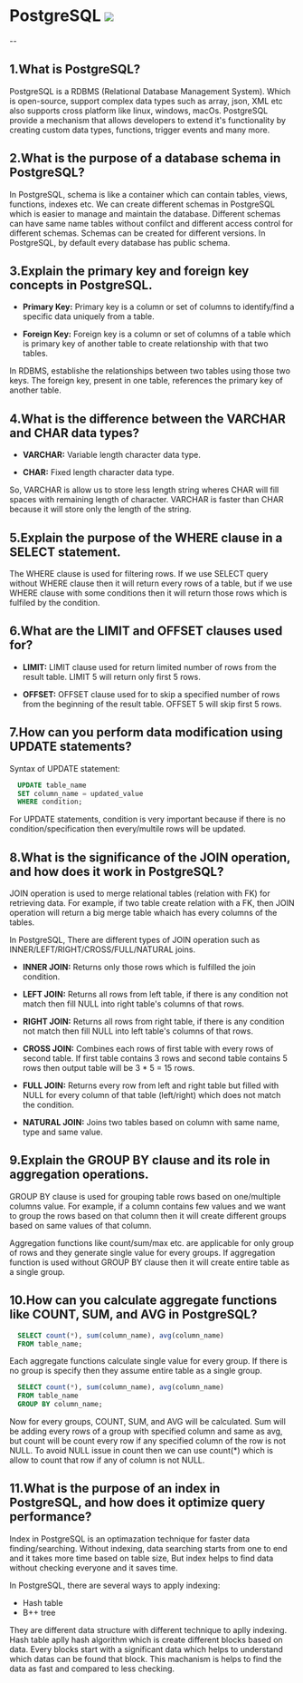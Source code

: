 # PostgreSQL ![](https://img.shields.io/badge/PostgreSQL-316192?style=for-the-badge&logo=postgresql&logoColor=white)

--

## 1.What is PostgreSQL?

PostgreSQL is a RDBMS (Relational Database Management System). Which is  open-source, support complex data types such as array, json, XML etc also supports cross platform like linux, windows, macOs. PostgreSQL provide a mechanism that allows developers to extend it's functionality by creating custom data types, functions, trigger events and many more.

## 2.What is the purpose of a database schema in PostgreSQL?
In PostgreSQL, schema is like a container which can contain tables, views, functions, indexes etc. We can create different schemas in PostgreSQL which is easier to manage and maintain the database. Different schemas can have same name tables without confilct and different access control for different schemas. Schemas can be created for different versions. In PostgreSQL, by default every database has public schema.

## 3.Explain the primary key and foreign key concepts in PostgreSQL.

- **Primary Key:** Primary key is a column or set of columns to identify/find a specific data uniquely from a table.

- **Foreign Key:** Foreign key is a column or set of columns of a table which is primary key of another table to create relationship with that two tables.

In RDBMS, establishe the relationships between two tables using those two keys. The foreign key, present in one table, references the primary key of another table.

## 4.What is the difference between the VARCHAR and CHAR data types?

- **VARCHAR:** Variable length character data type.

- **CHAR:** Fixed length character data type.

So, VARCHAR is allow us to store less length string wheres CHAR will fill spaces with remaining length of character. VARCHAR is faster than CHAR because it will store only the length of the string. 

## 5.Explain the purpose of the WHERE clause in a SELECT statement.

The WHERE clause is used for filtering rows. If we use SELECT query without WHERE clause then it will return every rows of a table, but if we use WHERE clause with some conditions then it will return those rows which is fulfiled by the condition. 


## 6.What are the LIMIT and OFFSET clauses used for?

- **LIMIT:** LIMIT clause used for return limited number of rows from the result table. LIMIT 5 will return only first 5 rows.

- **OFFSET:** OFFSET clause used for to skip a specified number of rows from the beginning of the result table. OFFSET 5 will skip first 5 rows.

## 7.How can you perform data modification using UPDATE statements?

Syntax of UPDATE statement:

```sql
  UPDATE table_name
  SET column_name = updated_value
  WHERE condition;
```

For UPDATE statements, condition is very important because if there is no condition/specification then every/multile rows will be updated.


## 8.What is the significance of the JOIN operation, and how does it work in PostgreSQL?

JOIN operation is used to merge relational tables (relation with FK) for retrieving data. For example, if two table create relation with a FK, then JOIN operation will return a big merge table whaich has every columns of the tables.

In PostgreSQL, There are different types of JOIN operation such as INNER/LEFT/RIGHT/CROSS/FULL/NATURAL joins.

- **INNER JOIN:** Returns only those rows which is fulfilled the join condition.

- **LEFT JOIN:** Returns all rows from left table, if there is any condition not match then fill NULL into right table's columns of that rows.

- **RIGHT JOIN:** Returns all rows from right table, if there is any condition not match then fill NULL into left table's columns of that rows.

- **CROSS JOIN:** Combines each rows of first table with every rows of second table. If first table contains 3 rows and second table contains 5 rows then output table will be 3 \* 5 = 15 rows.

- **FULL JOIN:** Returns every row from left and right table but filled with NULL for every column of that table (left/right) which does not match the condition.

- **NATURAL JOIN:** Joins two tables based on column with same name, type and same value.

## 9.Explain the GROUP BY clause and its role in aggregation operations.

GROUP BY clause is used for grouping table rows based on one/multiple columns value. For example, if a column contains few values and we want to group the rows based on that column then it will create different groups based on same values of that column.

Aggregation functions like count/sum/max etc. are applicable for only group of rows and they generate single value for every groups. If aggregation function is used without GROUP BY clause then it will create entire table as a single group.

## 10.How can you calculate aggregate functions like COUNT, SUM, and AVG in PostgreSQL?


```sql
  SELECT count(*), sum(column_name), avg(column_name)
  FROM table_name;
```

Each aggregate functions calculate single value for every group. If there is no group is specify then they assume entire table as a single group.

```sql
  SELECT count(*), sum(column_name), avg(column_name)
  FROM table_name
  GROUP BY column_name;
```

Now for every groups, COUNT, SUM, and AVG will be calculated. Sum will be adding every rows of a group with specified column and same as avg, but count will be count every row if any specified column of the row is not NULL. To avoid NULL issue in count then we can use count(\*) which is allow to count that row if any of column is not NULL.

## 11.What is the purpose of an index in PostgreSQL, and how does it optimize query performance?

Index in PostgreSQL is an optimazation technique for faster data finding/searching. Without indexing, data searching starts from one to end and it takes more time based on table size, But index helps to find data without checking everyone and it saves time.

In PostgreSQL, there are several ways to apply indexing:

- Hash table
- B++ tree

They are different data structure with different technique to aplly indexing. Hash table aplly hash algorithm which is create different blocks based on data. Every blocks start with a significant data which helps to understand which datas can be found that block. This machanism is helps to find the data as fast and compared to less checking.